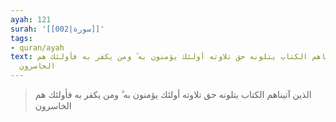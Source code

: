 ```yaml
---
ayah: 121
surah: '[[002|سورة]]'
tags:
- quran/ayah
text: الذين آتيناهم الكتاب يتلونه حق تلاوته أولئك يؤمنون به ۗ ومن يكفر به فأولئك هم
  الخاسرون
---
```

> الذين آتيناهم الكتاب يتلونه حق تلاوته أولئك يؤمنون به ۗ ومن يكفر به فأولئك هم الخاسرون
